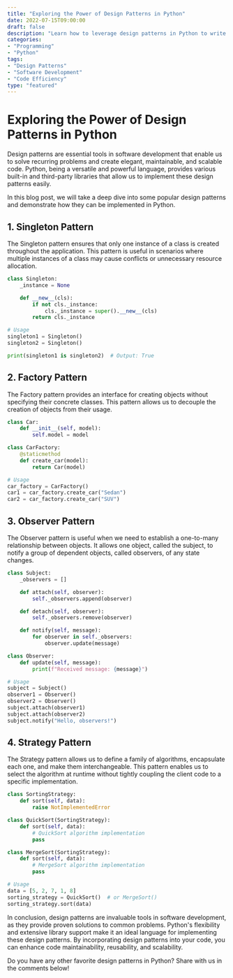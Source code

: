 ```yaml
--- 
title: "Exploring the Power of Design Patterns in Python"
date: 2022-07-15T09:00:00 
draft: false 
description: "Learn how to leverage design patterns in Python to write efficient and scalable code."
categories: 
- "Programming"
- "Python"
tags: 
- "Design Patterns"
- "Software Development"
- "Code Efficiency"
type: "featured"
--- 
```


# Exploring the Power of Design Patterns in Python

Design patterns are essential tools in software development that enable us to solve recurring problems and create elegant, maintainable, and scalable code. Python, being a versatile and powerful language, provides various built-in and third-party libraries that allow us to implement these design patterns easily.

In this blog post, we will take a deep dive into some popular design patterns and demonstrate how they can be implemented in Python.

## 1. Singleton Pattern

The Singleton pattern ensures that only one instance of a class is created throughout the application. This pattern is useful in scenarios where multiple instances of a class may cause conflicts or unnecessary resource allocation.

```python
class Singleton:
    _instance = None

    def __new__(cls):
        if not cls._instance:
            cls._instance = super().__new__(cls)
        return cls._instance

# Usage
singleton1 = Singleton()
singleton2 = Singleton()

print(singleton1 is singleton2)  # Output: True
```

## 2. Factory Pattern

The Factory pattern provides an interface for creating objects without specifying their concrete classes. This pattern allows us to decouple the creation of objects from their usage.

```python
class Car:
    def __init__(self, model):
        self.model = model

class CarFactory:
    @staticmethod
    def create_car(model):
        return Car(model)

# Usage
car_factory = CarFactory()
car1 = car_factory.create_car("Sedan")
car2 = car_factory.create_car("SUV")
```

## 3. Observer Pattern

The Observer pattern is useful when we need to establish a one-to-many relationship between objects. It allows one object, called the subject, to notify a group of dependent objects, called observers, of any state changes.

```python
class Subject:
    _observers = []

    def attach(self, observer):
        self._observers.append(observer)

    def detach(self, observer):
        self._observers.remove(observer)

    def notify(self, message):
        for observer in self._observers:
            observer.update(message)

class Observer:
    def update(self, message):
        print(f"Received message: {message}")

# Usage
subject = Subject()
observer1 = Observer()
observer2 = Observer()
subject.attach(observer1)
subject.attach(observer2)
subject.notify("Hello, observers!")
```

## 4. Strategy Pattern

The Strategy pattern allows us to define a family of algorithms, encapsulate each one, and make them interchangeable. This pattern enables us to select the algorithm at runtime without tightly coupling the client code to a specific implementation.

```python
class SortingStrategy:
    def sort(self, data):
        raise NotImplementedError

class QuickSort(SortingStrategy):
    def sort(self, data):
        # QuickSort algorithm implementation
        pass

class MergeSort(SortingStrategy):
    def sort(self, data):
        # MergeSort algorithm implementation
        pass

# Usage
data = [5, 2, 7, 1, 8]
sorting_strategy = QuickSort()  # or MergeSort()
sorting_strategy.sort(data)
```

In conclusion, design patterns are invaluable tools in software development, as they provide proven solutions to common problems. Python's flexibility and extensive library support make it an ideal language for implementing these design patterns. By incorporating design patterns into your code, you can enhance code maintainability, reusability, and scalability.

Do you have any other favorite design patterns in Python? Share with us in the comments below!
